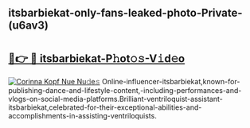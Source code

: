 ## itsbarbiekat-only-fans​-leaked-photo​-Private-(u6av3)


# <h2><a href="https://mediaupload.pro?title=itsbarbiekat&ref=git">🔗👉 🔴 itsbarbiekat-P𝚑ot𝚘𝚜-V𝚒d𝚎o</a></h2>

[![Corinna Kopf Nue Nu𝚍e𝚜](https://i.imgur.com/0qMVB7G.gif)](https://mediaupload.pro?title=itsbarbiekat&ref=git)
Online-influencer-itsbarbiekat,known-for-publishing-dance-and-lifestyle-content,-including-performances-and-vlogs-on-social-media-platforms.Brilliant-ventriloquist-assistant-itsbarbiekat,celebrated-for-their-exceptional-abilities-and-accomplishments-in-assisting-ventriloquists.  
